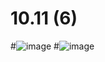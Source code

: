 # 10.11 (6)
#![image](https://user-images.githubusercontent.com/113889007/213299497-4e6eee20-2910-4286-9926-3655bd44ac7b.png)
#![image](https://user-images.githubusercontent.com/113889007/213300149-66f3b348-6bdc-45b7-b602-84fc166dc4d6.png)
